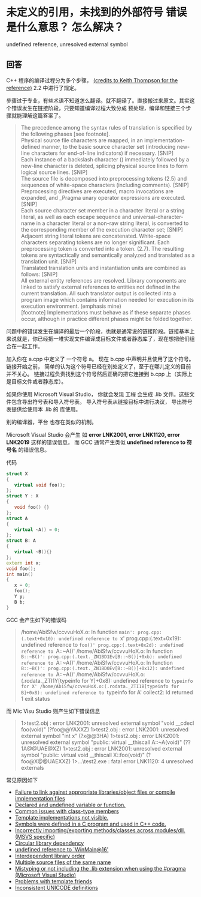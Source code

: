 # 未定义的引用，未找到的外部符号 错误是什么意思？ 怎么解决？

undefined reference, unresolved external symbol

## 回答

C++ 程序的编译过程分为多个步骤， [(credits to Keith Thompson for the reference)](https://stackoverflow.com/a/8834196/673730) 2.2 中进行了规定。

步骤过于专业，有些术语不知道怎么翻译。就不翻译了。直接搬过来原文。其实这个错误发生在链接阶段，只要知道编译过程大致分成 预处理，编译和链接三个步骤就能理解这篇答案了。

>The precedence among the syntax rules of translation is specified by the following phases [see footnote].   
Physical source file characters are mapped, in an implementation-defined manner, to the basic source character set (introducing new-line characters for end-of-line indicators) if necessary. [SNIP]  
Each instance of a backslash character (\) immediately followed by a new-line character is deleted, splicing physical source lines to form logical source lines. [SNIP]  
The source file is decomposed into preprocessing tokens (2.5) and sequences of white-space characters (including comments). [SNIP]  
Preprocessing directives are executed, macro invocations are expanded, and _Pragma unary operator expressions are executed. [SNIP]  
Each source character set member in a character literal or a string literal, as well as each escape sequence and universal-character-name in a character literal or a non-raw string literal, is converted to the corresponding member of the execution character set; [SNIP]  
Adjacent string literal tokens are concatenated.   White-space characters separating tokens are no longer significant. Each preprocessing token is converted into a token. (2.7). The resulting tokens are syntactically and semantically analyzed and translated as a translation unit. [SNIP]  
Translated translation units and instantiation units are combined as follows: [SNIP]  
All external entity references are resolved. Library components are linked to satisfy external references to entities not defined in the current translation. All such translator output is collected into a program image which contains information needed for execution in its execution environment. (emphasis mine)  
[footnote] Implementations must behave as if these separate phases occur, although in practice different phases might be folded together. 

问题中的错误发生在编译的最后一个阶段，也就是通常说的链接阶段。链接基本上来说就是，你已经把一堆实现文件编译成目标文件或者静态库了，现在想把他们组合在一起工作。

加入你在 a.cpp 中定义了 一个符号 a。 现在 b.cpp 中声明并且使用了这个符号。 链接开始之前， 简单的认为这个符号已经在别处定义了，至于在哪儿定义的目前并不关心。 链接过程负责找到这个符号然后正确的把它连接到 b.cpp 上（实际上是目标文件或者静态库）。

如果你使用 Microsoft Visual Studio， 你就会发现 工程 会生成 .lib 文件。这些文件包含导出符号表和导入符号表。 导入符号表从链接目标中进行决议， 导出符号表提供给使用本 .lib 的 库使用。

别的编译器，平台 也存在类似的机制。

Microsoft Visual Studio 会产生 如 **error LNK2001, error LNK1120, error LNK2019** 这样的错误信息， 而 GCC 通常产生类似 **undefined reference to 符号名** 的错误信息。

代码

```C++
struct X
{
   virtual void foo();
};
struct Y : X
{
   void foo() {}
};
struct A
{
   virtual ~A() = 0;
};
struct B: A
{
   virtual ~B(){}
};
extern int x;
void foo();
int main()
{
   x = 0;
   foo();
   Y y;
   B b;
}
```
GCC 会产生如下的错误码

>/home/AbiSfw/ccvvuHoX.o: In function `main':
prog.cpp:(.text+0x10): undefined reference to `x'
prog.cpp:(.text+0x19): undefined reference to `foo()'
prog.cpp:(.text+0x2d): undefined reference to `A::~A()'
/home/AbiSfw/ccvvuHoX.o: In function `B::~B()':
prog.cpp:(.text._ZN1BD1Ev[B::~B()]+0xb): undefined reference to `A::~A()'
/home/AbiSfw/ccvvuHoX.o: In function `B::~B()':
prog.cpp:(.text._ZN1BD0Ev[B::~B()]+0x12): undefined reference to `A::~A()'
/home/AbiSfw/ccvvuHoX.o:(.rodata._ZTI1Y[typeinfo for Y]+0x8): undefined reference to `typeinfo for X'
/home/AbiSfw/ccvvuHoX.o:(.rodata._ZTI1B[typeinfo for B]+0x8): undefined reference to `typeinfo for A'
collect2: ld returned 1 exit status

而 Mic Visu Studio 则产生如下错误信息

>1>test2.obj : error LNK2001: unresolved external symbol "void __cdecl foo(void)" (?foo@@YAXXZ)
1>test2.obj : error LNK2001: unresolved external symbol "int x" (?x@@3HA)
1>test2.obj : error LNK2001: unresolved external symbol "public: virtual __thiscall A::~A(void)" (??1A@@UAE@XZ)
1>test2.obj : error LNK2001: unresolved external symbol "public: virtual void __thiscall X::foo(void)" (?foo@X@@UAEXXZ)
1>...\test2.exe : fatal error LNK1120: 4 unresolved externals

常见原因如下

- [Failure to link against appropriate libraries/object files or compile implementation files](https://stackoverflow.com/a/12574400/673730)
- [Declared and undefined variable or function.](https://stackoverflow.com/a/12574403/673730)
- [Common issues with class-type members](https://stackoverflow.com/a/12574407/673730)
- [Template implementations not visible.](https://stackoverflow.com/a/12574417/673730)
- [Symbols were defined in a C program and used in C++ code.](https://stackoverflow.com/a/12574420/673730)
- [Incorrectly importing/exporting methods/classes across modules/dll. (MSVS specific)](https://stackoverflow.com/a/12574423/673730)
- [Circular library dependency](https://stackoverflow.com/a/20358542/673730) 
- [undefined reference to `WinMain@16'](https://stackoverflow.com/questions/5259714/undefined-reference-to-winmain16/5260237#5260237) 
- [Interdependent library order](https://stackoverflow.com/a/24675715/1356926) 
- [Multiple source files of the same name](https://stackoverflow.com/questions/14364362/visualstudio-project-with-multiple-sourcefiles-of-the-same-name) 
- [Mistyping or not including the .lib extension when using the #pragma (Microsoft Visual Studio)](https://stackoverflow.com/a/25744263/3747990) 
- [Problems with template friends](https://stackoverflow.com/a/35891188/3747990) 
- [Inconsistent UNICODE definitions](https://stackoverflow.com/a/36475406/3747990)